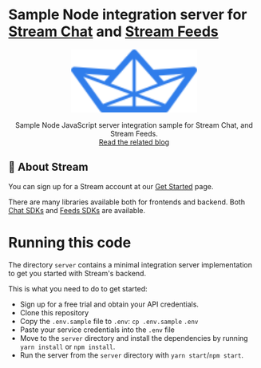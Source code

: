# Sample Node integration server for [Stream Chat](https://getstream.io/chat/) and [Stream Feeds](https://getstream.io/activity-feeds/)

<p align="center">
	<img src="./assets/logo.svg" width="50%" height="50%">
</p>
<p align="center">
	Sample Node JavaScript server integration sample for Stream Chat, and Stream Feeds.
	<br />
	<a href="https://github.com/GetStream/stream-chat-js/issues">Read the related blog</a>
</p>

## 📝 About Stream

You can sign up for a Stream account at our [Get Started](https://getstream.io/chat/get_started/) page.

There are many libraries available both for frontends and backend. Both [Chat SDKs](https://getstream.io/chat/sdk/) and [Feeds SDKs](https://getstream.io/activity-feeds/sdk/) are available.


# Running this code
The directory `server` contains a minimal integration server implementation to get you started with Stream's backend.

This is what you need to do to get started:
- Sign up for a free trial and obtain your API credentials.
- Clone this repository
- Copy the `.env.sample` file to `.env`: `cp .env.sample` `.env`
- Paste your service credentials into the `.env` file
- Move to the `server` directory and install the dependencies by running `yarn install` or `npm install`.
- Run the server from the `server` directory with `yarn start`/`npm start`.
